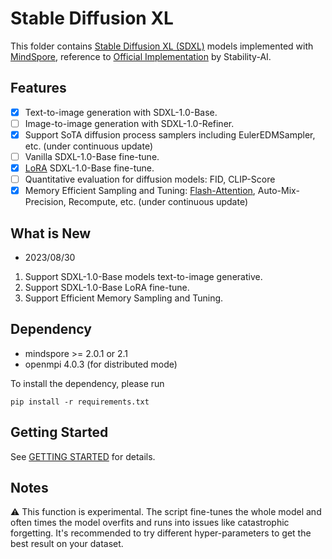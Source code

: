 # Stable Diffusion XL

This folder contains [Stable Diffusion XL (SDXL)](https://arxiv.org/abs/2307.01952) models implemented with [MindSpore](https://www.mindspore.cn/), reference to [Official Implementation](https://github.com/Stability-AI/generative-models) by Stability-AI.

## Features

- [x] Text-to-image generation with SDXL-1.0-Base.
- [ ] Image-to-image generation with SDXL-1.0-Refiner.
- [x] Support SoTA diffusion process samplers including EulerEDMSampler, etc. (under continuous update)
- [ ] Vanilla SDXL-1.0-Base fine-tune.
- [x] [LoRA](https://arxiv.org/abs/2106.09685) SDXL-1.0-Base fine-tune.
- [ ] Quantitative evaluation for diffusion models: FID, CLIP-Score
- [x] Memory Efficient Sampling and Tuning: [Flash-Attention](https://arxiv.org/abs/2205.14135), Auto-Mix-Precision, Recompute, etc. (under continuous update)

## What is New

- 2023/08/30

1. Support SDXL-1.0-Base models text-to-image generative.
2. Support SDXL-1.0-Base LoRA fine-tune.
3. Support Efficient Memory Sampling and Tuning.

## Dependency

- mindspore >= 2.0.1 or 2.1
- openmpi 4.0.3 (for distributed mode)

To install the dependency, please run

```shell
pip install -r requirements.txt
```

## Getting Started

See [GETTING STARTED](GETTING_STARTED.md) for details.

## Notes

⚠️ This function is experimental. The script fine-tunes the whole model and often times the model overfits and runs into issues like catastrophic forgetting. It's recommended to try different hyper-parameters to get the best result on your dataset.
